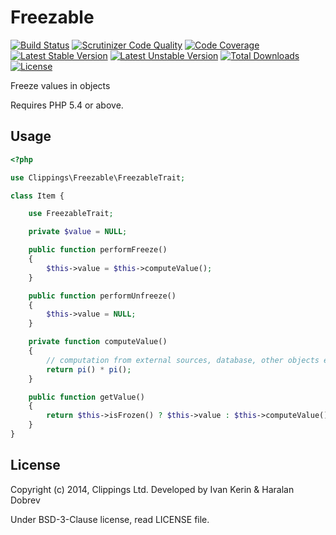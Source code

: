 Freezable
=========

[![Build Status](https://travis-ci.org/clippings/freezable.png?branch=master)](https://travis-ci.org/clippings/freezable)
[![Scrutinizer Code Quality](https://scrutinizer-ci.com/g/clippings/freezable/badges/quality-score.png)](https://scrutinizer-ci.com/g/clippings/freezable/)
[![Code Coverage](https://scrutinizer-ci.com/g/clippings/freezable/badges/coverage.png)](https://scrutinizer-ci.com/g/clippings/freezable/)
[![Latest Stable Version](https://poser.pugx.org/clippings/freezable/version.svg)](https://packagist.org/packages/clippings/freezable)
[![Latest Unstable Version](https://poser.pugx.org/clippings/freezable/v/unstable.svg)](https://packagist.org/packages/clippings/freezable)
[![Total Downloads](https://poser.pugx.org/clippings/freezable/downloads.svg)](https://packagist.org/packages/clippings/freezable)
[![License](https://poser.pugx.org/clippings/freezable/license.svg)](https://packagist.org/packages/clippings/freezable)

Freeze values in objects

Requires PHP 5.4 or above.

Usage
-----

``` php
<?php

use Clippings\Freezable\FreezableTrait;

class Item {

    use FreezableTrait;

    private $value = NULL;

    public function performFreeze()
    {
        $this->value = $this->computeValue();
    }

    public function performUnfreeze()
    {
        $this->value = NULL;
    }

    private function computeValue()
    {
        // computation from external sources, database, other objects etc.
        return pi() * pi();
    }

    public function getValue()
    {
        return $this->isFrozen() ? $this->value : $this->computeValue();
    }
}
```

License
-------

Copyright (c) 2014, Clippings Ltd. Developed by Ivan Kerin &amp; Haralan Dobrev

Under BSD-3-Clause license, read LICENSE file.
